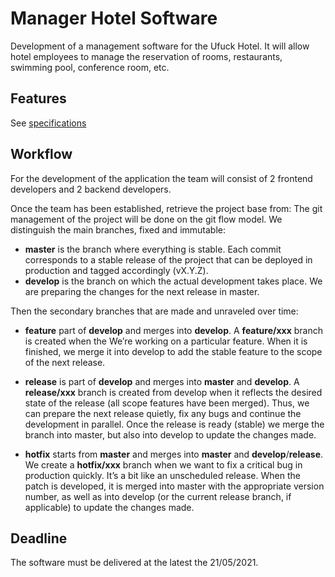 # Manager Hotel Software
Development of a management software for the Ufuck Hotel.  It will allow hotel employees to manage the reservation of rooms, restaurants, swimming pool, conference room, etc.

## Features
See [specifications](cahier-de-charge.pdf)

## Workflow
For the development of the application  the team will consist of 2 frontend developers and 2 backend developers.

Once the team has been established, retrieve the project base from:
The git management of the project will be done on the git flow model. We distinguish the main branches, fixed and immutable:
 - **master** is the branch where everything is stable. Each commit corresponds to a stable release of the project that can be deployed in production and tagged accordingly (vX.Y.Z).
 - **develop** is the branch on which the actual development takes place.  We are preparing the changes for the next release in master.

Then the secondary branches that are made and unraveled over time:
  - **feature** part of **develop** and merges into **develop**.
  A **feature/xxx** branch is created when the We’re working on a particular feature.  When it is finished, we merge it into develop to add the stable feature to the scope of the next release.
    

  - **release** is part of **develop** and merges into **master** and **develop**.
  A **release/xxx** branch is created from develop when it reflects the desired state of the release (all scope features have been merged).  Thus, we can prepare the next release quietly, fix any bugs and continue the development in parallel.
  Once the release is ready (stable) we merge the branch into master, but also into develop to update the changes made.
    

 - **hotfix** starts from **master** and merges into **master** and **develop**/**release**.
 We create a **hotfix/xxx** branch when we want to fix a critical bug in production quickly.  It’s a bit like an unscheduled release.
 When the patch is developed, it is merged into master with the appropriate version number, as well as into develop (or the current release branch, if applicable) to update the changes made.
   
## Deadline
The software must be delivered at the latest the 21/05/2021.